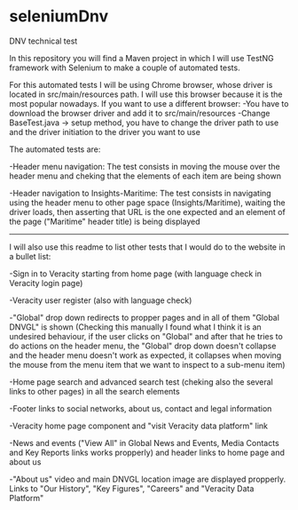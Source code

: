 # seleniumDnv
DNV technical test

In this repository you will find a Maven project in which I will use TestNG framework with Selenium to make a couple of automated tests.

For this automated tests I will be using Chrome browser, whose driver is located in src/main/resources path. I will use this browser because it is the most popular nowadays. If you want to use a different browser:
  -You have to download the browser driver and add it to src/main/resources
  -Change BaseTest.java -> setup method, you have to change the driver path to use and the driver initiation to the driver you want to      use

The automated tests are:

  -Header menu navigation: The test consists in moving the mouse over the header menu and cheking that the elements of each item are being shown
  
  -Header navigation to Insights-Maritime: The test consists in navigating using the header menu to other page space (Insights/Maritime), waiting the driver loads, then asserting that URL is the one expected and an element of the page ("Maritime" header title) is being displayed
  
  
  --------------------------------------------------------------------------------------------------------
  

I will also use this readme to list other tests that I would do to the website in a bullet list:

-Sign in to Veracity starting from home page (with language check in Veracity login page)

-Veracity user register (also with language check) 

-"Global" drop down redirects to propper pages and in all of them "Global DNVGL" is shown (Checking this manually I found what I think it is an undesired behaviour, if the user clicks on "Global"
  and after that he tries to do actions on the header menu, the "Global" drop down doesn't collapse and the header menu doesn't work as expected, it collapses
  when moving the mouse from the menu item that we want to inspect to a sub-menu item)

-Home page search and advanced search test (cheking also the several links to other pages) in all the search elements 

-Footer links to social networks, about us, contact and legal information

-Veracity home page component and "visit Veracity data platform" link

-News and events ("View All" in Global News and Events, Media Contacts and Key Reports links works propperly) and header links to home page and about us

-"About us" video and main DNVGL location image are displayed propperly. Links to "Our History", "Key Figures", "Careers" and "Veracity Data Platform"
